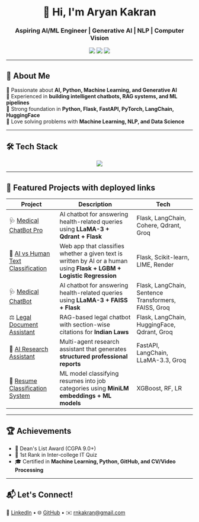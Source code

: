 <!-- Profile Header -->
<h1 align="center">👋 Hi, I'm Aryan Kakran</h1>
<h3 align="center">Aspiring AI/ML Engineer | Generative AI | NLP | Computer Vision</h3>

<p align="center">
  <a href="mailto:rnkakran@gmail.com"><img src="https://img.shields.io/badge/Email-D14836?style=for-the-badge&logo=gmail&logoColor=white" /></a>
  <a href="https://www.linkedin.com/in/aryan-kakran-x1006"><img src="https://img.shields.io/badge/LinkedIn-0077B5?style=for-the-badge&logo=linkedin&logoColor=white" /></a>
  <a href="https://github.com/akakran22"><img src="https://img.shields.io/badge/GitHub-100000?style=for-the-badge&logo=github&logoColor=white" /></a>
</p>

---

## 🚀 About Me  
🔹 Passionate about **AI, Python, Machine Learning, and Generative AI**  
🔹 Experienced in **building intelligent chatbots, RAG systems, and ML pipelines**  
🔹 Strong foundation in **Python, Flask, FastAPI, PyTorch, LangChain, HuggingFace**  
🔹 Love solving problems with **Machine Learning, NLP, and Data Science**  

---

## 🛠️ Tech Stack  

<p align="center">
  <img src="https://skillicons.dev/icons?i=python,pytorch,tensorflow,sklearn,flask,fastapi,js,html,css,mysql,git,opencv" />
</p>

---

## 🌟 Featured Projects with deployed links

| Project | Description | Tech |
|---------|-------------|------|
| 🩺 [Medical ChatBot Pro](https://medical-chatbot-pro.onrender.com/) | AI chatbot for answering health-related queries using **LLaMA-3 + Qdrant + Flask** | Flask, LangChain, Cohere, Qdrant, Groq |
| 🤖 [AI vs Human Text Classification](https://ai-vs-human-qqla.onrender.com/) | Web app that classifies whether a given text is written by AI or a human using **Flask + LGBM + Logistic Regression** | Flask, Scikit-learn, LIME, Render |
| 🩺 [Medical ChatBot](https://medical-chat-bot-mm65.onrender.com) | AI chatbot for answering health-related queries using **LLaMA-3 + FAISS + Flask** | Flask, LangChain, Sentence Transformers, FAISS, Groq |
| ⚖️ [Legal Document Assistant](https://legal-doc-assistant.onrender.com/) | RAG-based legal chatbot with section-wise citations for **Indian Laws** | Flask, LangChain, HuggingFace, Qdrant, Groq |
| 📑 [AI Research Assistant](https://ai-research-assistant-pro.onrender.com) | Multi-agent research assistant that generates **structured professional reports** | FastAPI, LangChain, LLaMA-3.3, Groq |
| 📂 [Resume Classification     System](https://github.com/akakran22/Resume-Classification-System-Using-Machine-Learning) | ML model classifying resumes into job categories using **MiniLM embeddings + ML models** | XGBoost, RF, LR |

---

## 🏆 Achievements  

- 🥇 Dean's List Award (CGPA 9.0+)  
- 🏅 1st Rank in Inter-college IT Quiz  
- 🎓 Certified in **Machine Learning, Python, GitHub, and CV/Video Processing**  

---

## 📬 Let's Connect!  

💼 [LinkedIn](https://www.linkedin.com/in/aryan-kakran-x1006) • 🌐 [GitHub](https://github.com/akakran22) • ✉️ rnkakran@gmail.com  
